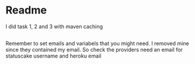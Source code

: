 # Readme
I did task 1, 2 and 3 with maven caching

## 
Remember to set emails and variabels that you might need.
I removed mine since they contained my email.
So check the providers need an email for statuscake username and heroku email
